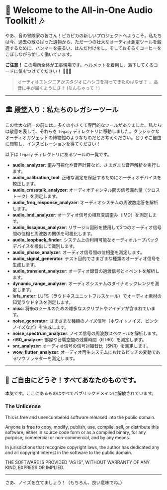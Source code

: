 # 🚀 Welcome to the All-in-One Audio Toolkit! 🎶

やあ、音の冒険家の皆さん！ピカピカの新しいプロジェクトへようこそ。私たちは今、過去の散らばった遺物から、ただ一つの壮大なオーディオ測定ツールを鍛造するために、ハンマーを振るい、はんだ付けをし、そしておそらくコーヒーをこぼしながら忙しく働いています。

**ご注意！** この場所全体が工事現場です。ヘルメットを着用し、落下してくるコードに気をつけてください！ 👷‍♀️🚧

> オーディオエンジニアがスタジオにハシゴを持ってきたのはなぜ？
> ... 高音に手が届くようにさ！ (なんちゃって！)

---

## 🏛️ 殿堂入り：私たちのレガシーツール

この壮大な統一の前には、多くの小さくて専門的なツールがありました。私たちは敬意を表して、それらを `legacy` ディレクトリに移動しました。クラシックなオーディオガジェットの博物館のようなものだとお考えください。どうぞご自由に閲覧し、インスピレーションを得てください！

以下は `legacy` ディレクトリにあるツールの一覧です。

*   **audio_analyzer**: 歪み可視化や音声計算など、さまざまな音声解析を実行します。
*   **audio_calibration_tool**: 正確な測定を保証するためにオーディオデバイスを較正します。
*   **audio_crosstalk_analyzer**: オーディオチャンネル間の信号漏れ量（クロストーク）を測定します。
*   **audio_freq_response_analyzer**: オーディオシステムの周波数応答を解析します。
*   **audio_imd_analyzer**: オーディオ信号の相互変調歪み（IMD）を測定します。
*   **audio_lissajous_analyzer**: リサージュ図形を使用して2つのオーディオ信号間の位相と周波数の関係を可視化します。
*   **audio_loopback_finder**: システム上の利用可能なオーディオループバックデバイスを検出して識別します。
*   **audio_phase_analyzer**: オーディオ信号間の位相差を測定します。
*   **audio_signal_generator**: テスト目的でさまざまな種類のオーディオ信号を生成します。
*   **audio_transient_analyzer**: オーディオ録音の過渡信号とイベントを解析します。
*   **dynamic_range_analyzer**: オーディオシステムのダイナミックレンジを測定します。
*   **lufs_meter**: LUFS（ラウドネスユニットフルスケール）でオーディオ素材の知覚ラウドネスを測定します。
*   **misc**: 将来のツールのための雑多なスクリプトやアイデアが含まれています。
*   **noise_generator**: さまざまな種類のノイズ信号（ホワイトノイズ、ピンクノイズなど）を生成します。
*   **noise_spectrum_analyzer**: ノイズ信号の周波数スペクトルを解析します。
*   **rt60_analyzer**: 部屋や音響空間の残響時間（RT60）を測定します。
*   **snr_analyzer**: オーディオ信号の信号対雑音比（SNR）を測定します。
*   **wow_flutter_analyzer**: オーディオ再生システムにおけるピッチの変動であるワウフラッターを測定します。

---

## 📜 ご自由にどうぞ！すべてあなたのものです。

本気です。ここにあるものはすべてパブリックドメインに解放されています。

### The Unlicense

This is free and unencumbered software released into the public domain.

Anyone is free to copy, modify, publish, use, compile, sell, or distribute this software, either in source code form or as a compiled binary, for any purpose, commercial or non-commercial, and by any means.

In jurisdictions that recognize copyright laws, the author has dedicated any and all copyright interest in the software to the public domain.

THE SOFTWARE IS PROVIDED "AS IS", WITHOUT WARRANTY OF ANY KIND, EXPRESS OR IMPLIED.

---

さあ、ノイズを立てましょう！（もちろん、良い意味でね。）